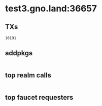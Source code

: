 # test3.gno.land:36657

## TXs
```
16191
```

## addpkgs
```
```

## top realm calls
```
```

## top faucet requesters
```
```

